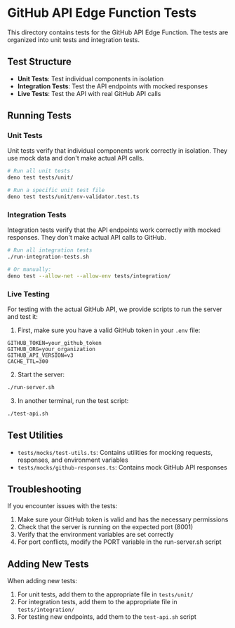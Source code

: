 # GitHub API Edge Function Tests

This directory contains tests for the GitHub API Edge Function. The tests are organized into unit tests and integration tests.

## Test Structure

- **Unit Tests**: Test individual components in isolation
- **Integration Tests**: Test the API endpoints with mocked responses
- **Live Tests**: Test the API with real GitHub API calls

## Running Tests

### Unit Tests

Unit tests verify that individual components work correctly in isolation. They use mock data and don't make actual API calls.

```bash
# Run all unit tests
deno test tests/unit/

# Run a specific unit test file
deno test tests/unit/env-validator.test.ts
```

### Integration Tests

Integration tests verify that the API endpoints work correctly with mocked responses. They don't make actual API calls to GitHub.

```bash
# Run all integration tests
./run-integration-tests.sh

# Or manually:
deno test --allow-net --allow-env tests/integration/
```

### Live Testing

For testing with the actual GitHub API, we provide scripts to run the server and test it:

1. First, make sure you have a valid GitHub token in your `.env` file:

```
GITHUB_TOKEN=your_github_token
GITHUB_ORG=your_organization
GITHUB_API_VERSION=v3
CACHE_TTL=300
```

2. Start the server:

```bash
./run-server.sh
```

3. In another terminal, run the test script:

```bash
./test-api.sh
```

## Test Utilities

- `tests/mocks/test-utils.ts`: Contains utilities for mocking requests, responses, and environment variables
- `tests/mocks/github-responses.ts`: Contains mock GitHub API responses

## Troubleshooting

If you encounter issues with the tests:

1. Make sure your GitHub token is valid and has the necessary permissions
2. Check that the server is running on the expected port (8001)
3. Verify that the environment variables are set correctly
4. For port conflicts, modify the PORT variable in the run-server.sh script

## Adding New Tests

When adding new tests:

1. For unit tests, add them to the appropriate file in `tests/unit/`
2. For integration tests, add them to the appropriate file in `tests/integration/`
3. For testing new endpoints, add them to the `test-api.sh` script